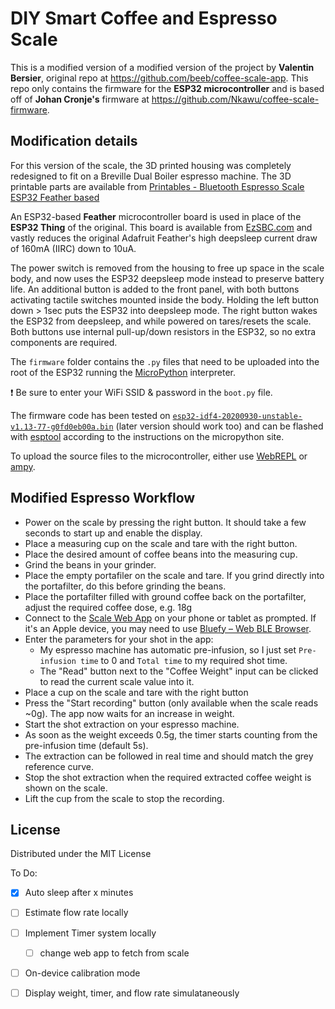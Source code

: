 # DIY Smart Coffee and Espresso Scale

This is a modified version of a modified version of the project by **Valentin Bersier**, original repo at https://github.com/beeb/coffee-scale-app. This repo only contains the firmware for the **ESP32 microcontroller** and is based off of **Johan Cronje's** firmware at https://github.com/Nkawu/coffee-scale-firmware.

## Modification details
For this version of the scale, the 3D printed housing was completely redesigned to fit on a Breville Dual Boiler espresso machine. The 3D printable parts are available from [Printables - Bluetooth Espresso Scale ESP32 Feather based](https://www.printables.com/model/213101-bluetooth-espresso-scale-esp32-feather-based)

An ESP32-based **Feather** microcontroller board is used in place of the **ESP32 Thing** of the original. This board is available from [EzSBC.com](https://www.ezsbc.com/product/esp32-feather/) and vastly reduces the original Adafruit Feather's high deepsleep current draw of 160mA (IIRC) down to 10uA.

The power switch is removed from the housing to free up space in the scale body, and now uses the ESP32 deepsleep mode instead to preserve battery life. An additional button is added to the front panel, with both buttons activating tactile switches mounted inside the body. Holding the left button down > 1sec puts the ESP32 into deepsleep mode. The right button wakes the ESP32 from deepsleep, and while powered on tares/resets the scale. Both buttons use internal pull-up/down resistors in the ESP32, so no extra components are required.

The `firmware` folder contains the `.py` files that need to be uploaded into the root of the ESP32 running the [MicroPython](https://micropython.org/) interpreter.

:heavy_exclamation_mark: Be sure to enter your WiFi SSID & password in the `boot.py` file.

The firmware code has been tested on [`esp32-idf4-20200930-unstable-v1.13-77-g0fd0eb00a.bin`](https://micropython.org/download/esp32/) (later version should work too) and can be flashed with [esptool](https://github.com/espressif/esptool) according to the instructions on the micropython site.

To upload the source files to the microcontroller, either use [WebREPL](https://docs.micropython.org/en/latest/esp8266/tutorial/repl.html) or [ampy](https://github.com/scientifichackers/ampy).

## Modified Espresso Workflow

- Power on the scale by pressing the right button. It should take a few seconds to start up and enable the display.
- Place a measuring cup on the scale and tare with the right button.
- Place the desired amount of coffee beans into the measuring cup.
- Grind the beans in your grinder.
- Place the empty portafiler on the scale and tare. If you grind directly into the portafilter, do this before grinding the beans.
- Place the portafilter filled with ground coffee back on the portafilter, adjust the required coffee dose, e.g. 18g
- Connect to the [Scale Web App](http://beeb.li/coffee) on your phone or tablet as prompted. If it's an Apple device, you may need to use [Bluefy – Web BLE Browser](https://apps.apple.com/us/app/bluefy-web-ble-browser/id1492822055).
- Enter the parameters for your shot in the app:
  - My espresso machine has automatic pre-infusion, so I just set `Pre-infusion time` to 0 and `Total time` to my required shot time.
  - The "Read" button next to the "Coffee Weight" input can be clicked to read the current scale value into it.
- Place a cup on the scale and tare with the right button
- Press the "Start recording" button (only available when the scale reads ~0g). The app now waits for an increase in weight.
- Start the shot extraction on your espresso machine.
- As soon as the weight exceeds 0.5g, the timer starts counting from the pre-infusion time (default 5s).
- The extraction can be followed in real time and should match the grey reference curve.
- Stop the shot extraction when the required extracted coffee weight is shown on the scale.
- Lift the cup from the scale to stop the recording.

## License

Distributed under the MIT License

To Do:
- [x] Auto sleep after x minutes
- [ ] Estimate flow rate locally
- [ ] Implement Timer system locally
  - [ ] change web app to fetch from scale
- [ ] On-device calibration mode
- [ ] Display weight, timer, and flow rate simulataneously

